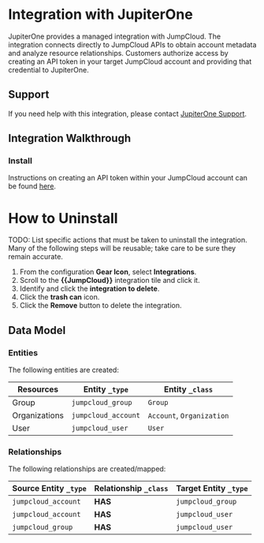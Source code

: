 # Integration with JupiterOne

JupiterOne provides a managed integration with JumpCloud. The integration
connects directly to JumpCloud APIs to obtain account metadata and analyze
resource relationships. Customers authorize access by creating an API token in
your target JumpCloud account and providing that credential to JupiterOne.

## Support

If you need help with this integration, please contact
[JupiterOne Support](https://support.jupiterone.io).

## Integration Walkthrough

### Install

Instructions on creating an API token within your JumpCloud account can be found
[here][1].

# How to Uninstall

TODO: List specific actions that must be taken to uninstall the integration.
Many of the following steps will be reusable; take care to be sure they remain
accurate.

1. From the configuration **Gear Icon**, select **Integrations**.
2. Scroll to the **{{JumpCloud}}** integration tile and click it.
3. Identify and click the **integration to delete**.
4. Click the **trash can** icon.
5. Click the **Remove** button to delete the integration.

<!-- {J1_DOCUMENTATION_MARKER_START} -->
<!--
********************************************************************************
NOTE: ALL OF THE FOLLOWING DOCUMENTATION IS GENERATED USING THE
"j1-integration document" COMMAND. DO NOT EDIT BY HAND! PLEASE SEE THE DEVELOPER
DOCUMENTATION FOR USAGE INFORMATION:

https://github.com/JupiterOne/sdk/blob/master/docs/integrations/development.md
********************************************************************************
-->

## Data Model

### Entities

The following entities are created:

| Resources     | Entity `_type`      | Entity `_class`           |
| ------------- | ------------------- | ------------------------- |
| Group         | `jumpcloud_group`   | `Group`                   |
| Organizations | `jumpcloud_account` | `Account`, `Organization` |
| User          | `jumpcloud_user`    | `User`                    |

### Relationships

The following relationships are created/mapped:

| Source Entity `_type` | Relationship `_class` | Target Entity `_type` |
| --------------------- | --------------------- | --------------------- |
| `jumpcloud_account`   | **HAS**               | `jumpcloud_group`     |
| `jumpcloud_account`   | **HAS**               | `jumpcloud_user`      |
| `jumpcloud_group`     | **HAS**               | `jumpcloud_user`      |

<!--
********************************************************************************
END OF GENERATED DOCUMENTATION AFTER BELOW MARKER
********************************************************************************
-->
<!-- {J1_DOCUMENTATION_MARKER_END} -->

[1]:
  https://docs.jumpcloud.com/2.0/authentication-and-authorization/authentication-and-authorization-overview
